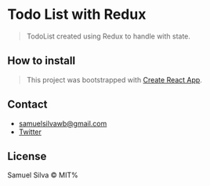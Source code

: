 # Todo List with Redux

> TodoList created using Redux to handle with state.

## How to install

> This project was bootstrapped with [Create React App](https://github.com/facebookincubator/create-react-app).

## Contact

- samuelsilvawb@gmail.com
- [Twitter](https://twitter.com/samuelsilvadev)

## License

Samuel Silva &copy; MIT%
